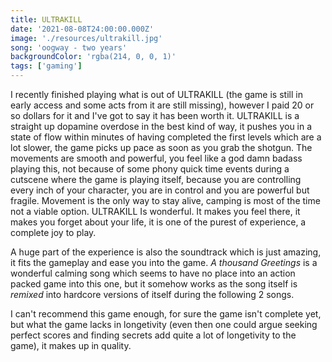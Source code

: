 ```yaml
---
title: ULTRAKILL
date: '2021-08-08T24:00:00.000Z'
image: './resources/ultrakill.jpg'
song: 'oogway - two years'
backgroundColor: 'rgba(214, 0, 0, 1)'
tags: ['gaming']
---
```


I recently finished playing what is out of ULTRAKILL (the game is still in early access and some acts from it are still missing), however I paid 20 or so dollars for it and I've got to say it has been
worth it. ULTRAKILL is a straight up dopamine overdose in the best kind of way, it pushes you in a state of flow within minutes of having completed the first levels which are a lot slower, the game
picks up pace as soon as you grab the shotgun. The movements are smooth and powerful, you feel like a god damn badass playing this, not because of some phony quick time events during a cutscene
where the game is playing itself, because you are controlling every inch of your character, you are in control and you are powerful but fragile. Movement is the only way to stay alive, camping is most
of the time not a viable option. ULTRAKILL Is wonderful. It makes you feel there, it makes you forget about your life, it is one of the purest of experience, a complete joy to play.

A huge part of the experience is also the soundtrack which is just amazing, it fits the gameplay and ease you into the game. _A thousand Greetings_ is a wonderful calming song which seems to have no place
into an action packed game into this one, but it somehow works as the song itself is _remixed_ into hardcore versions of itself during the following 2 songs.

I can't recommend this game enough, for sure the game isn't complete yet, but what the game lacks in longetivity (even then one could argue seeking perfect scores and finding secrets add quite a lot of
longetivity to the game), it makes up in quality.
